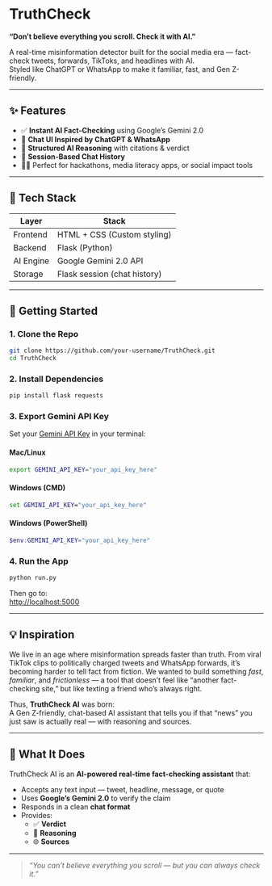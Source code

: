 # TruthCheck  
**“Don’t believe everything you scroll. Check it with AI.”**

A real-time misinformation detector built for the social media era — fact-check tweets, forwards, TikToks, and headlines with AI.  
Styled like ChatGPT or WhatsApp to make it familiar, fast, and Gen Z-friendly.

---

## ✨ Features

- ✅ **Instant AI Fact-Checking** using Google’s Gemini 2.0
- 💬 **Chat UI Inspired by ChatGPT & WhatsApp**
- 🧠 **Structured AI Reasoning** with citations & verdict
- 🔂 **Session-Based Chat History**
- 🧑‍🎓 Perfect for hackathons, media literacy apps, or social impact tools

---

## 🧠 Tech Stack

| Layer     | Stack                      |
|-----------|----------------------------|
| Frontend  | HTML + CSS (Custom styling) |
| Backend   | Flask (Python)             |
| AI Engine | Google Gemini 2.0 API      |
| Storage   | Flask session (chat history) |

---

## 🚀 Getting Started

### 1. Clone the Repo

```bash
git clone https://github.com/your-username/TruthCheck.git
cd TruthCheck
```

### 2. Install Dependencies

```bash
pip install flask requests
```

### 3. Export Gemini API Key

Set your [Gemini API Key](https://aistudio.google.com/app/apikey) in your terminal:

#### Mac/Linux
```bash
export GEMINI_API_KEY="your_api_key_here"
```

#### Windows (CMD)
```cmd
set GEMINI_API_KEY="your_api_key_here"
```

#### Windows (PowerShell)
```powershell
$env:GEMINI_API_KEY="your_api_key_here"
```

### 4. Run the App

```bash
python run.py
```

Then go to:  
[http://localhost:5000](http://localhost:5000)

---

## 💡 Inspiration

We live in an age where misinformation spreads faster than truth. From viral TikTok clips to politically charged tweets and WhatsApp forwards, it’s becoming harder to tell fact from fiction. We wanted to build something *fast*, *familiar*, and *frictionless* — a tool that doesn’t feel like “another fact-checking site,” but like texting a friend who’s always right.

Thus, **TruthCheck AI** was born:  
A Gen Z-friendly, chat-based AI assistant that tells you if that “news” you just saw is actually real — with reasoning and sources.

---

## 🧠 What It Does

TruthCheck AI is an **AI-powered real-time fact-checking assistant** that:

- Accepts any text input — tweet, headline, message, or quote
- Uses **Google’s Gemini 2.0** to verify the claim
- Responds in a clean **chat format**
- Provides:
  - ✅ **Verdict**
  - 🧠 **Reasoning**
  - 🌐 **Sources**

---

> *“You can’t believe everything you scroll — but you can always check it.”*

